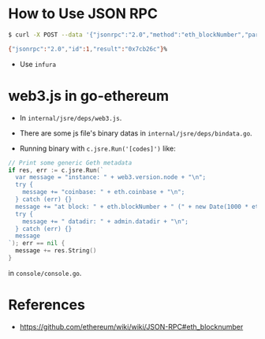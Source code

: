 # How to Use JSON RPC

```bash
$ curl -X POST --data '{"jsonrpc":"2.0","method":"eth_blockNumber","params":[],"id":1}' https://mainnet.infura.io:443

{"jsonrpc":"2.0","id":1,"result":"0x7cb26c"}%
```

* Use `infura`

# web3.js in go-ethereum

* In `internal/jsre/deps/web3.js`.

* There are some js file's binary datas in `internal/jsre/deps/bindata.go`.

* Running binary with `c.jsre.Run('[codes]')` like:

```go
// Print some generic Geth metadata
if res, err := c.jsre.Run(`
  var message = "instance: " + web3.version.node + "\n";
  try {
    message += "coinbase: " + eth.coinbase + "\n";
  } catch (err) {}
  message += "at block: " + eth.blockNumber + " (" + new Date(1000 * eth.getBlock(eth.blockNumber).timestamp) + ")\n";
  try {
    message += " datadir: " + admin.datadir + "\n";
  } catch (err) {}
  message
`); err == nil {
  message += res.String()
}
```

in `console/console.go`.

# References

* https://github.com/ethereum/wiki/wiki/JSON-RPC#eth_blocknumber
